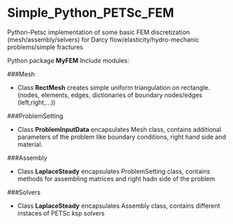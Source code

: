 # Simple_Python_PETSc_FEM
Python-Petsc implementation of some basic FEM discretization (mesh/assembly/selvers) for Darcy flow/elasticity/hydro-mechanic problems/simple fractures

Python package **MyFEM**
Include modules:

###Mesh

- Class **RectMesh** creates simple uniform triangulation on rectangle. (nodes, elements, edges, dictionaries of boundary nodes/edges (left,right,...))
 
###ProblemSetting

- Class **ProblemInputData** encapsulates Mesh class, contains additional parameters of the problem like boundary conditions, right hand side and material.

###Assembly

- Class **LaplaceSteady** encapsulates ProblemSetting class, contains methods for assembling matrices and right hadn side of the problem

###Solvers

- Class **LaplaceSteady** encapsulates Assembly class, contains different instaces of PETSc ksp solvers
 